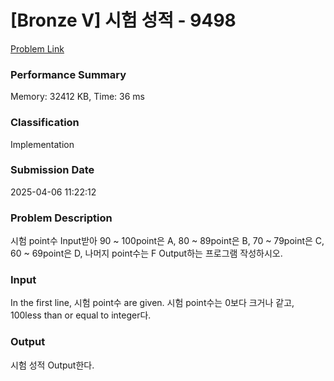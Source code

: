 <!-- Official English translation (US) — human-reviewed -->
<!-- Original: README.md -->
<!-- Translation generated: 2025-10-26 16:46:49 UTC -->

# [Bronze V] 시험 성적 - 9498 

[Problem Link](https://www.acmicpc.net/problem/9498) 

### Performance Summary

Memory: 32412 KB, Time: 36 ms

### Classification

Implementation

### Submission Date

2025-04-06 11:22:12

### Problem Description

<p>시험 point수 Input받아 90 ~ 100point은 A, 80 ~ 89point은 B, 70 ~ 79point은 C, 60 ~ 69point은 D, 나머지 point수는 F Output하는 프로그램 작성하시오.</p>

### Input 

 <p>In the first line, 시험 point수 are given. 시험 point수는 0보다 크거나 같고, 100less than or equal to integer다.</p>

### Output 

 <p>시험 성적 Output한다.</p>

